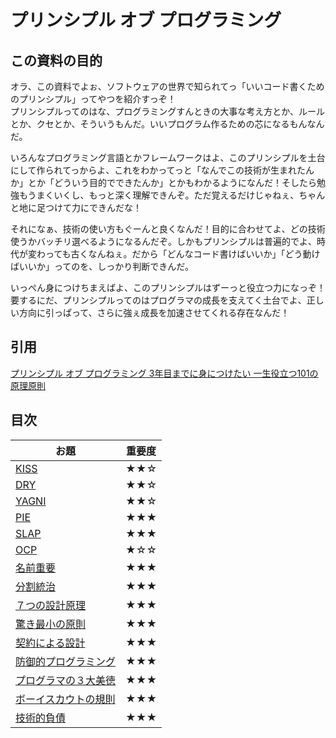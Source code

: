 # プリンシプル オブ プログラミング

## この資料の目的

オラ、この資料でよぉ、ソフトウェアの世界で知られてっ「いいコード書くためのプリンシプル」ってやつを紹介すっぞ！  
プリンシプルってのはな、プログラミングすんときの大事な考え方とか、ルールとか、クセとか、そういうもんだ。いいプログラム作るための芯になるもんなんだ。

いろんなプログラミング言語とかフレームワークはよ、このプリンシプルを土台にして作られてっからよ、これをわかってっと「なんでこの技術が生まれたんか」とか「どういう目的でできたんか」とかもわかるようになんだ！そしたら勉強もうまくいくし、もっと深く理解できんぞ。ただ覚えるだけじゃねぇ、ちゃんと地に足つけて力にできんだな！

それになぁ、技術の使い方もぐーんと良くなんだ！目的に合わせてよ、どの技術使うかバッチリ選べるようになるんだぞ。しかもプリンシプルは普遍的でよ、時代が変わっても古くなんねぇ。だから「どんなコード書けばいいか」「どう動けばいいか」ってのを、しっかり判断できんだ。

いっぺん身につけちまえばよ、このプリンシプルはずーっと役立つ力になっぞ！  
要するにだ、プリンシプルってのはプログラマの成長を支えてく土台でよ、正しい方向に引っぱって、さらに強ぇ成長を加速させてくれる存在なんだ！

## 引用

[プリンシプル オブ プログラミング 3年目までに身につけたい 一生役立つ101の原理原則](https://amzn.asia/d/calKP29)

## 目次

お題|重要度
---|---
[KISS](./01.KISS.md)|★★☆
[DRY](./02.DRY.md)|★★☆
[YAGNI](./03.YAGNI.md)|★★☆
[PIE](./04.PIE.md)|★★★
[SLAP](./05.SLAP.md)|★★★
[OCP](./06.OCP.md)|★☆☆
[名前重要](./07.名前重要.md)|★★★
[分割統治](./08.分割統治.md)|★★★
[７つの設計原理](./09.７つの設計原理.md)|★★★
[驚き最小の原則](./10.驚き最小の原則.md)|★★★
[契約による設計](./11.契約による設計.md)|★★★
[防御的プログラミング](./12.防御的プログラミング.md)|★★★
[プログラマの３大美徳](./13.プログラマの３大美徳.md)|★★★
[ボーイスカウトの規則](./14.ボーイスカウトの規則.md)|★★★
[技術的負債](./15.技術的負債.md)|★★★

